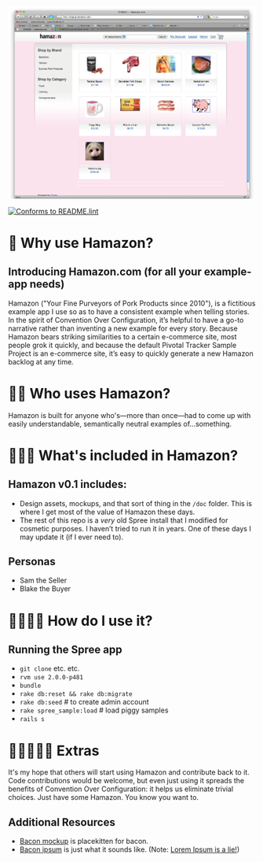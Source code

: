![Hamazon screenshot](https://github.com/jonathanpberger/hamazon/blob/master/doc/hamazon.png)

[![Conforms to README.lint](https://img.shields.io/badge/README.lint-conforming-brightgreen)](https://github.com/strangelove-ventures/readme-dot-lint)

🐷 Why use Hamazon?
=============================

## Introducing Hamazon.com (for all your example-app needs)

Hamazon ("Your Fine Purveyors of Pork Products since 2010"), is a fictitious example app I use so as to have a consistent example when telling stories. In the spirit of Convention Over Configuration, it&#8217;s helpful to have a go-to narrative rather than inventing a new example for every story. Because Hamazon bears striking similarities to a certain e-commerce site, most people grok it quickly, and because the default Pivotal Tracker Sample Project is an e-commerce site, it&#8217;s easy to quickly generate a new Hamazon backlog at any time.


🐷🐷 Who uses Hamazon?
=============================

Hamazon is built for anyone who's—more than once—had to come up with easily understandable, semantically neutral examples of...something.


🐷🐷🐷 What's included in Hamazon?
=============================

## Hamazon v0.1 includes:

- Design assets, mockups, and that sort of thing in the `/doc` folder. This is where I get most of the value of Hamazon these days.</li>
- The rest of this repo is a <em>very</em> old Spree install that I modified for cosmetic purposes. I haven&#8217;t tried to run it in years. One of these days I may update it (if I ever need to).

## Personas

- Sam the Seller
- Blake the Buyer


🐷🐷🐷🐷 How do I use it?
=============================

## Running the Spree app
- `git clone` etc. etc.
- `rvm use 2.0.0-p481`
- `bundle`
- `rake db:reset && rake db:migrate`
- `rake db:seed` # to create admin account
- `rake spree_sample:load` # load piggy samples
- `rails s`

🐷🐷🐷🐷🐷 Extras
=============================

It's my hope that others will start using Hamazon and contribute back to it. Code contributions would be welcome, but even just using it spreads the benefits of Convention Over Configuration: it helps us eliminate trivial choices. Just have some Hamazon. You know you want to.

## Additional Resources

- [Bacon mockup](http://baconmockup.com/) is placekitten for bacon.
- [Bacon ipsum](http://baconipsum.com/) is just what it sounds like. (Note: [Lorem Ipsum is a lie!](https://twitter.com/jonathanpberger/status/753960310164353024))


